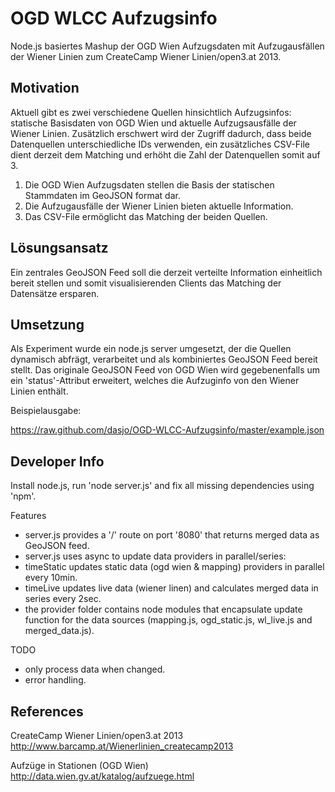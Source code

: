 # OGD WLCC Aufzugsinfo

Node.js basiertes Mashup der OGD Wien Aufzugsdaten mit Aufzugausfällen der Wiener Linien zum CreateCamp Wiener Linien/open3.at 2013.

## Motivation

Aktuell gibt es zwei verschiedene Quellen hinsichtlich Aufzugsinfos: statische Basisdaten von OGD Wien und aktuelle Aufzugsausfälle der Wiener Linien. Zusätzlich erschwert wird der Zugriff dadurch, dass beide Datenquellen unterschiedliche IDs verwenden, ein zusätzliches CSV-File dient derzeit dem Matching und erhöht die Zahl der Datenquellen somit auf 3. 

1. Die OGD Wien Aufzugsdaten stellen die Basis der statischen Stammdaten im GeoJSON format dar.
2. Die Aufzugausfälle der Wiener Linien bieten aktuelle Information.
3. Das CSV-File ermöglicht das Matching der beiden Quellen.

## Lösungsansatz

Ein zentrales GeoJSON Feed soll die derzeit verteilte Information einheitlich bereit stellen und somit visualisierenden Clients das Matching der Datensätze ersparen.

## Umsetzung

Als Experiment wurde ein node.js server umgesetzt, der die Quellen dynamisch abfrägt, verarbeitet und als kombiniertes GeoJSON Feed bereit stellt. Das originale GeoJSON Feed von OGD Wien wird gegebenenfalls um ein 'status'-Attribut erweitert, welches die Aufzuginfo von den Wiener Linien enthält.   

Beispielausgabe: 

https://raw.github.com/dasjo/OGD-WLCC-Aufzugsinfo/master/example.json

## Developer Info

Install node.js, run 'node server.js' and fix all missing dependencies using 'npm'.

Features

* server.js provides a '/' route on port '8080' that returns merged data as GeoJSON feed.
* server.js uses async to update data providers in parallel/series:
* timeStatic updates static data (ogd wien & mapping) providers  in parallel every 10min.
* timeLive updates live data (wiener linen) and calculates merged data in series every 2sec.
* the provider folder contains node modules that encapsulate update function for the data sources (mapping.js, ogd_static.js, wl_live.js and merged_data.js).

TODO

* only process data when changed.
* error handling.

## References

CreateCamp Wiener Linien/open3.at 2013
http://www.barcamp.at/Wienerlinien_createcamp2013

Aufzüge in Stationen (OGD Wien)
http://data.wien.gv.at/katalog/aufzuege.html